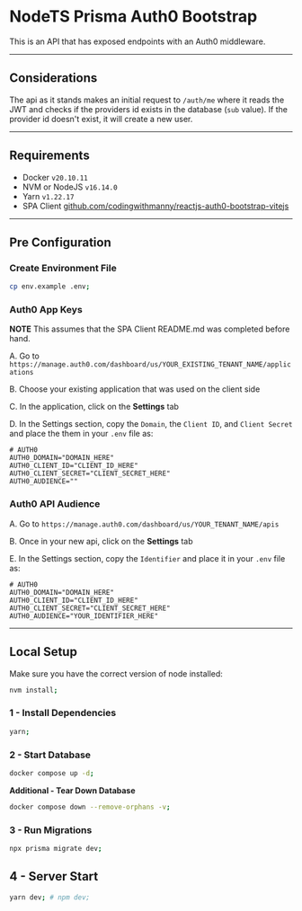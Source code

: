 # NodeTS Prisma Auth0 Bootstrap

This is an API that has exposed endpoints with an Auth0 middleware.

---

## Considerations

The api as it stands makes an initial request to `/auth/me` where it reads the
JWT and checks if the providers id exists in the database (`sub` value). If the
provider id doesn't exist, it will create a new user.

---

## Requirements

- Docker `v20.10.11`
- NVM or NodeJS `v16.14.0`
- Yarn `v1.22.17`
- SPA Client
  [github.com/codingwithmanny/reactjs-auth0-bootstrap-vitejs](github.com/codingwithmanny/reactjs-auth0-bootstrap-vitejs)

---

## Pre Configuration

### Create Environment File

```bash
cp env.example .env;
```

### Auth0 App Keys

**NOTE** This assumes that the SPA Client README.md was completed before hand.

A. Go to
`https://manage.auth0.com/dashboard/us/YOUR_EXISTING_TENANT_NAME/applications`

B. Choose your existing application that was used on the client side

C. In the application, click on the **Settings** tab

D. In the Settings section, copy the `Domain`, the `Client ID`, and
`Client Secret` and place the them in your `.env` file as:

```
# AUTH0
AUTH0_DOMAIN="DOMAIN_HERE"
AUTH0_CLIENT_ID="CLIENT_ID_HERE"
AUTH0_CLIENT_SECRET="CLIENT_SECRET_HERE"
AUTH0_AUDIENCE=""
```

### Auth0 API Audience

A. Go to `https://manage.auth0.com/dashboard/us/YOUR_TENANT_NAME/apis`

B. Once in your new api, click on the **Settings** tab

E. In the Settings section, copy the `Identifier` and place it in your `.env`
file as:

```
# AUTH0
AUTH0_DOMAIN="DOMAIN_HERE"
AUTH0_CLIENT_ID="CLIENT_ID_HERE"
AUTH0_CLIENT_SECRET="CLIENT_SECRET_HERE"
AUTH0_AUDIENCE="YOUR_IDENTIFIER_HERE"
```

---

## Local Setup

Make sure you have the correct version of node installed:

```bash
nvm install;
```

### 1 - Install Dependencies

```bash
yarn;
```

### 2 - Start Database

```bash
docker compose up -d;
```

**Additional - Tear Down Database**

```bash
docker compose down --remove-orphans -v;
```

### 3 - Run Migrations

```bash
npx prisma migrate dev;
```

## 4 - Server Start

```bash
yarn dev; # npm dev;
```
